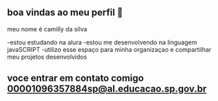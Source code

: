 ## boa vindas ao meu perfil 👋

meu nome é camilly da silva 

-estou estudando na alura 
-estou me desenvolvendo na linguagem javaSCRIPT
-utilizo esse espaço para minha organizaçao e compartilhar meu projetos desenvolvidos 

## voce entrar em contato comigo 00001096357884sp@al.educacao.sp.gov.br
